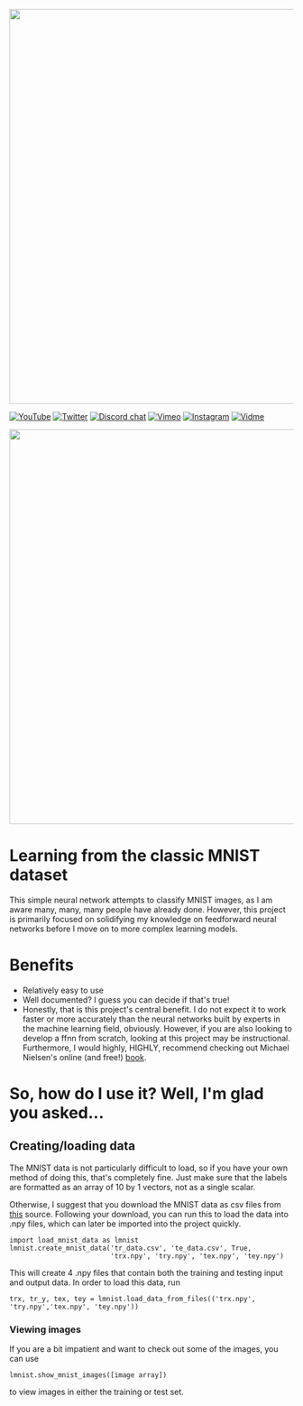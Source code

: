 <p align="center">
  <img src="https://user-images.githubusercontent.com/29058151/33108998-5f20e9a0-cefc-11e7-9a40-2c9148f7ff6c.png" width=700/>
</p>

[![YouTube](https://img.shields.io/badge/YouTube-tfs%20home-red.svg)](http:youtube.com/thingsfromspace)
[![Twitter](https://img.shields.io/badge/Twitter-%40tfs__space-blue.svg)](http://twitter.com/tfs_space)
[![Discord chat](https://img.shields.io/badge/Discord-discuss%20tfs%20%E2%86%92-orange.svg)](https://discord.gg/k4hu5G9)
[![Vimeo](https://img.shields.io/badge/Vimeo-more%20vids-brightgreen.svg)](https://vimeo.com/thingsfromspace)
[![Instagram](https://img.shields.io/badge/Instagram-%40things__from__space-lightgrey.svg)](https://www.instagram.com/things_from_space/)
[![Vidme](https://img.shields.io/badge/Vidme-the%20video%20alternative-yellow.svg)](https://vid.me/things_from_space)

<p align="center">
  <img src="https://user-images.githubusercontent.com/29058151/33245815-03bd877c-d2ca-11e7-9330-56fd6ee04449.png" width=700/>
</p>

# Learning from the classic MNIST dataset
This simple neural network attempts to classify MNIST images, as I am aware many, many, many people have already done. However, this project is primarily focused on solidifying my knowledge on feedforward neural networks before I move on to more complex learning models. 

# Benefits
  - Relatively easy to use
  - Well documented? I guess you can decide if that's true!
  - Honestly, that is this project's central benefit. I do not expect it to work faster or more accurately than the neural networks built by experts in the machine learning field, obviously. However, if you are also looking to develop a ffnn from scratch, looking at this project may be instructional. Furthermore, I would highly, HIGHLY, recommend checking out Michael Nielsen's online (and free!) [book](http://neuralnetworksanddeeplearning.com).
  
# So, how do I use it? Well, I'm glad you asked...
## Creating/loading data
The MNIST data is not particularly difficult to load, so if you have your own method of doing this, that's completely fine. Just make sure that the labels are formatted as an array of 10 by 1 vectors, not as a single scalar.

Otherwise, I suggest that you download the MNIST data as csv files from [this](https://pjreddie.com/projects/mnist-in-csv/) source. Following your download, you can run this to load the data into .npy files, which can later be imported into the project quickly.
```
import load_mnist_data as lmnist
lmnist.create_mnist_data('tr_data.csv', 'te_data.csv', True, 
                         'trx.npy', 'try.npy', 'tex.npy', 'tey.npy')
``` 
This will create 4 .npy files that contain both the training and testing input and output data. In order to load this data, run 
```
trx, tr_y, tex, tey = lmnist.load_data_from_files(('trx.npy', 'try.npy','tex.npy', 'tey.npy'))
```
### Viewing images
If you are a bit impatient and want to check out some of the images, you can use 
```
lmnist.show_mnist_images([image array])
```
to view images in either the training or test set.
